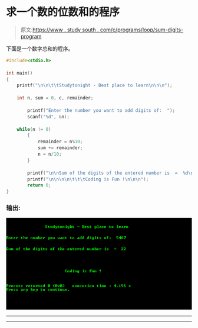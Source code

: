 # 求一个数的位数和的程序

> 原文:[https://www . study south . com/c/programs/loop/sum-digits-program](https://www.studytonight.com/c/programs/loop/sum-of-digits-program)

下面是一个数字总和的程序。

```cpp
#include<stdio.h>

int main()
{
	printf("\n\n\t\tStudytonight - Best place to learn\n\n\n");

	int n, sum = 0, c, remainder;

    	printf("Enter the number you want to add digits of:  ");
    	scanf("%d", &n);

	while(n != 0)
    	{
        	remainder = n%10;
        	sum += remainder;
        	n = n/10;
    	}

    	printf("\n\nSum of the digits of the entered number is  =  %d\n\n", sum);
    	printf("\n\n\n\n\t\t\tCoding is Fun !\n\n\n");
    	return 0;
}
```

### 输出:

![Program to find Sum of Digits of Number](img/94a9b1799492e57729e1e3021d0f88b9.png)

* * *

* * *